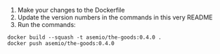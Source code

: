 1. Make your changes to the Dockerfile
2. Update the version numbers in the commands in this very README
3. Run the commands:

```
docker build --squash -t asemio/the-goods:0.4.0 .
docker push asemio/the-goods:0.4.0
```
